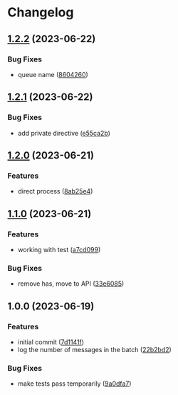 # Changelog

## [1.2.2](https://github.com/web3-storage/gendex-consumer/compare/v1.2.1...v1.2.2) (2023-06-22)


### Bug Fixes

* queue name ([8604260](https://github.com/web3-storage/gendex-consumer/commit/8604260609d3f1a4aeaa4364774030d558697c0d))

## [1.2.1](https://github.com/web3-storage/gendex-consumer/compare/v1.2.0...v1.2.1) (2023-06-22)


### Bug Fixes

* add private directive ([e55ca2b](https://github.com/web3-storage/gendex-consumer/commit/e55ca2b325fb04f7b14ef1096e4929aff40c81d2))

## [1.2.0](https://github.com/web3-storage/gendex-consumer/compare/v1.1.0...v1.2.0) (2023-06-21)


### Features

* direct process ([8ab25e4](https://github.com/web3-storage/gendex-consumer/commit/8ab25e4ab9b2892e348baedb189d3616c6f274f0))

## [1.1.0](https://github.com/web3-storage/gendex-consumer/compare/v1.0.0...v1.1.0) (2023-06-21)


### Features

* working with test ([a7cd099](https://github.com/web3-storage/gendex-consumer/commit/a7cd099acd1b52b2d5a22761f166cb05abc96673))


### Bug Fixes

* remove has, move to API ([33e6085](https://github.com/web3-storage/gendex-consumer/commit/33e60851f756062f69d1a5daec0dfac833276823))

## 1.0.0 (2023-06-19)


### Features

* initial commit ([7d1141f](https://github.com/web3-storage/gendex-consumer/commit/7d1141f058be15d342e36a34640c6389acd3c826))
* log the number of messages in the batch ([22b2bd2](https://github.com/web3-storage/gendex-consumer/commit/22b2bd2d49e687ff58dc54ba1bffff4e7aa062c6))


### Bug Fixes

* make tests pass temporarily ([9a0dfa7](https://github.com/web3-storage/gendex-consumer/commit/9a0dfa713827057857dc44e2a3cf7c245c42510c))

